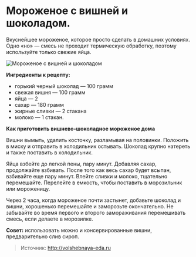 # Мороженое с вишней и шоколадом.
Вкуснейшее мороженое, которое просто сделать в домашних условиях. Одно «но» — смесь не проходит термическую обработку, поэтому используйте только свежие яйца.

![Мороженое с вишней и шоколадом](/images/Kulinar/IceCream/icecream_vishnya_chokolad.jpg 'Мороженое с вишней и шоколадом')

**Ингредиенты к рецепту:**

- горький черный шоколад — 100 грамм
- свежая вишня — 100 грамм
- яйца — 2
- сахар — 180 грамм
- жирные сливки — 2 стакана
- молоко — 1 стакан.

**Как приготовить вишнево-шоколадное мороженое дома**

Вишни вымыть, удалить косточку, разламывая на половинки. Положить в миску и отправить в холодильник остывать. Шоколад крупно натереть и также поставить в холодильник.

Яйца взбейте до легкой пены, пару минут. Добавляя сахар, продолжайте взбивать. После того как весь сахар будет всыпан, взбивайте еще пару минут. Влейте сливки и молоко, тщательно перемешайте. Перелейте в емкость, чтобы поставить в морозильник или мороженицу.

Через 2 часа, когда мороженое почти застынет, добавьте шоколад и вишни, хорошенько перемешайте и заморозьте окончательно. Не забывайте во время первого и второго замораживания перемешивать смесь, если делаете в морозилке.

**Совет:** использовать можно и консервированные вишни, предварительно слив сироп.

> Источник: http://volshebnaya-eda.ru
